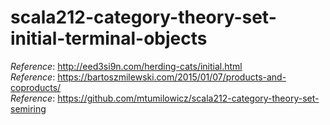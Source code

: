 # scala212-category-theory-set-initial-terminal-objects
_Reference_: http://eed3si9n.com/herding-cats/initial.html  
_Reference_: https://bartoszmilewski.com/2015/01/07/products-and-coproducts/  
_Reference_: https://github.com/mtumilowicz/scala212-category-theory-set-semiring